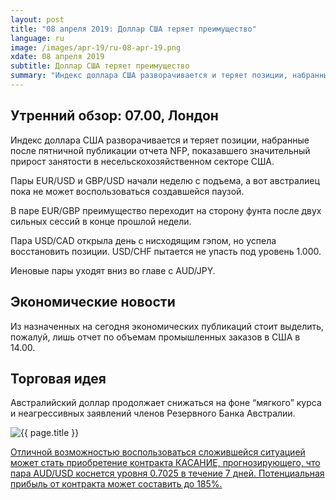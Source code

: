 ```yaml
---
layout: post
title: "08 апреля 2019: Доллар США теряет преимущество"
language: ru
image: /images/apr-19/ru-08-apr-19.png
xdate: 08 апреля 2019
subtitle: Доллар США теряет преимущество
summary: "Индекс доллара США разворачивается и теряет позиции, набранные после пятничной публикации отчета NFP, показавшего значительный прирост занятости в несельскохозяйственном секторе США. Пары EUR/USD и GBP/USD начали неделю с подъема, а вот австралиец пока не может воспользоваться создавшейся паузой"
---
```

## Утренний обзор: 07.00, Лондон
 
Индекс доллара США разворачивается и теряет позиции, набранные после пятничной публикации отчета NFP, показавшего значительный прирост занятости в несельскохозяйственном секторе США.

Пары EUR/USD и GBP/USD начали неделю с подъема, а вот австралиец пока не может воспользоваться создавшейся паузой.

В паре EUR/GBP преимущество переходит на сторону фунта после двух сильных сессий в конце прошлой недели.

Пара USD/CAD открыла день с нисходящим гэпом, но успела восстановить позиции. USD/CHF пытается не упасть под уровень 1.000.

Иеновые пары уходят вниз во главе с AUD/JPY.
 
## Экономические новости
 
Из назначенных на сегодня экономических публикаций стоит выделить, пожалуй, лишь отчет по объемам промышленных заказов в США в 14.00.
 
## Торговая идея
 
Австралийский доллар продолжает снижаться на фоне “мягкого” курса и неагрессивных заявлений членов Резервного Банка Австралии.

<img src="{{ site.url }}/images/apr-19/ru-08-apr-19.png" alt="{{ page.title }}"  title="{{ page.title }}">

<a href="%LINK%%?currency=USD&amp;market=forex&underlying=frxAUDUSD&formname=touchnotouch&duration_amount=7&duration_units=d&amount=10&amount_type=stake&expiry_type=duration&barrier=0.7025" target="_blank" rel="noopener noreferrer nofollow">Отличной возможностью воспользоваться сложившейся ситуацией может стать приобретение контракта КАСАНИЕ, прогнозирующего, что пара AUD/USD коснется уровня 0.7025 в течение 7 дней. Потенциальная прибыль от контракта может составить до 185%.</a>
